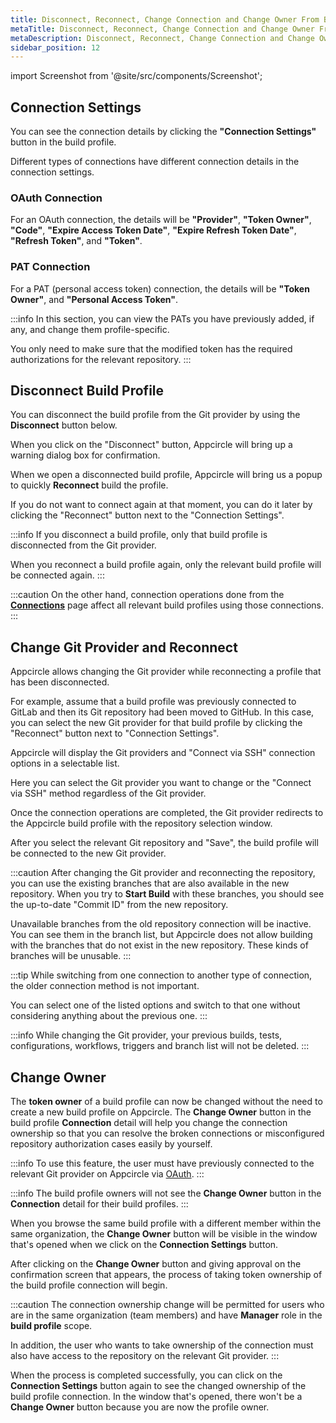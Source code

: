 ```yaml
---
title: Disconnect, Reconnect, Change Connection and Change Owner From Build Profile
metaTitle: Disconnect, Reconnect, Change Connection and Change Owner From Build Profile
metaDescription: Disconnect, Reconnect, Change Connection and Change Owner From Build Profile
sidebar_position: 12
---
```


import Screenshot from '@site/src/components/Screenshot';

## Connection Settings

You can see the connection details by clicking the **"Connection Settings"** button in the build profile.

<Screenshot url='https://cdn.appcircle.io/docs/assets/connections-new-main.png' />

Different types of connections have different connection details in the connection settings.

### OAuth Connection

For an OAuth connection, the details will be **"Provider"**, **"Token Owner"**, **"Code"**, **"Expire Access Token Date"**, **"Expire Refresh Token Date"**, **"Refresh Token"**, and **"Token"**.

<Screenshot url='https://cdn.appcircle.io/docs/assets/connection-last-1n.png' />

### PAT Connection

For a PAT (personal access token) connection, the details will be **"Token Owner"**, and **"Personal Access Token"**.

<Screenshot url='https://cdn.appcircle.io/docs/assets/connection-last-3n.png' />

:::info
In this section, you can view the PATs you have previously added, if any, and change them profile-specific.

You only need to make sure that the modified token has the required authorizations for the relevant repository.
:::

## Disconnect Build Profile

You can disconnect the build profile from the Git provider by using the **Disconnect** button below.

<Screenshot url='https://cdn.appcircle.io/docs/assets/disconnect-1.png' />

When you click on the "Disconnect" button, Appcircle will bring up a warning dialog box for confirmation.

<Screenshot url='https://cdn.appcircle.io/docs/assets/disconnect-2.png' />

When we open a disconnected build profile, Appcircle will bring us a popup to quickly **Reconnect** build the profile.

<Screenshot url='https://cdn.appcircle.io/docs/assets/disconnect-3.png' />

If you do not want to connect again at that moment, you can do it later by clicking the "Reconnect" button next to the "Connection Settings".

<Screenshot url='https://cdn.appcircle.io/docs/assets/reconnect-button.png' />

:::info
If you disconnect a build profile, only that build profile is disconnected from the Git provider.

When you reconnect a build profile again, only the relevant build profile will be connected again.
:::

:::caution
On the other hand, connection operations done from the **[Connections](./connections.md)** page affect all relevant build profiles using those connections.
:::

## Change Git Provider and Reconnect

Appcircle allows changing the Git provider while  reconnecting a profile that has been disconnected.

For example, assume that a build profile was previously connected to GitLab and then its Git repository had been moved to GitHub. In this case, you can select the new Git provider for that build profile by clicking the "Reconnect" button next to "Connection Settings".

<Screenshot url='https://cdn.appcircle.io/docs/assets/reconnect-button.png' />

Appcircle will display the Git providers and "Connect via SSH" connection options in a selectable list.

Here you can select the Git provider you want to change or the "Connect via SSH" method regardless of the Git provider.

<Screenshot url='https://cdn.appcircle.io/docs/assets/change-provider.png' />

Once the connection operations are completed, the Git provider redirects to the Appcircle build profile with the repository selection window.

<Screenshot url='https://cdn.appcircle.io/docs/assets/repo-select.png' />

After you select the relevant Git repository and "Save", the build profile will be connected to the new Git provider.

<Screenshot url='https://cdn.appcircle.io/docs/assets/repo-success-c.png' />

:::caution
After changing the Git provider and reconnecting the repository, you can use the existing branches that are also available in the new repository. When you try to **Start Build** with these branches, you should see the up-to-date "Commit ID" from the new repository.

Unavailable branches from the old repository connection will be inactive. You can see them in the branch list, but Appcircle does not allow building with the branches that do not exist in the new repository. These kinds of branches will be unusable.
:::

:::tip
While switching from one connection to another type of connection, the older connection method is not important.

You can select one of the listed options and switch to that one without considering anything about the previous one.
:::

:::info
While changing the Git provider, your previous builds, tests, configurations, workflows, triggers and branch list will not be deleted.
:::

## Change Owner

The **token owner** of a build profile can now be changed without the need to create a new build profile on Appcircle. The **Change Owner** button in the build profile **Connection** detail will help you change the connection ownership so that you can resolve the broken connections or misconfigured repository authorization cases easily by yourself.

:::info
To use this feature, the user must have previously connected to the relevant Git provider on Appcircle via [OAuth](connections.md#managing-oauth-connections).
:::

:::info
The build profile owners will not see the **Change Owner** button in the **Connection** detail for their build profiles.
:::

<Screenshot url='https://cdn.appcircle.io/docs/assets/owner-main.png' />

When you browse the same build profile with a different member within the same organization, the **Change Owner** button will be visible in the window that's opened when we click on the **Connection Settings** button.

<Screenshot url='https://cdn.appcircle.io/docs/assets/owner-modal.png' />

After clicking on the **Change Owner** button and giving approval on the confirmation screen that appears, the process of taking token ownership of the build profile connection will begin.

<Screenshot url='https://cdn.appcircle.io/docs/assets/owner-warning.png' />

:::caution
The connection ownership change will be permitted for users who are in the same organization (team members) and have **Manager** role in the **build profile** scope.

In addition, the user who wants to take ownership of the connection must also have access to the repository on the relevant Git provider.
:::

When the process is completed successfully, you can click on the **Connection Settings** button again to see the changed ownership of the build profile connection. In the window that's opened, there won't be a **Change Owner** button because you are now the profile owner.

<Screenshot url='https://cdn.appcircle.io/docs/assets/owner-changed.png' />
